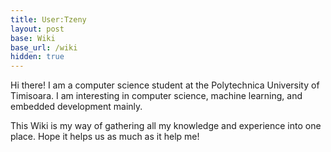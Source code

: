 ```yaml
---
title: User:Tzeny
layout: post
base: Wiki
base_url: /wiki
hidden: true
---
```


Hi there! I am a computer science student at the Polytechnica University of Timisoara. I am interesting in computer science, machine learning, and embedded development mainly.

This Wiki is my way of gathering all my knowledge and experience into one place. Hope it helps us as much as it help me!
